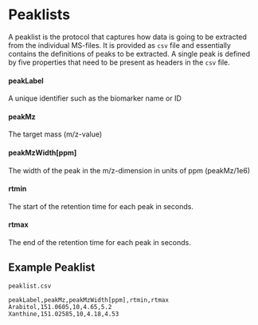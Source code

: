 # Peaklists
A peaklist is the protocol that captures how data is going to be extracted from the individual MS-files. It is provided as `csv` file and essentially contains the definitions of peaks to be extracted. A single peak is defined by five properties that need to be present as headers in the `csv` file.


#### peakLabel
A unique identifier such as the biomarker name or ID


#### peakMz
The target mass (m/z-value)


#### peakMzWidth[ppm]
The width of the peak in the m/z-dimension in units of ppm (peakMz/1e6)


#### rtmin
The start of the retention time for each peak in seconds.


#### rtmax
The end of the retention time for each peak in seconds.


## Example Peaklist

`peaklist.csv`
```text
peakLabel,peakMz,peakMzWidth[ppm],rtmin,rtmax
Arabitol,151.0605,10,4.65,5.2
Xanthine,151.02585,10,4.18,4.53
```
